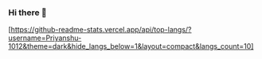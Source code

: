 ### Hi there 👋

[https://github-readme-stats.vercel.app/api/top-langs/?username=Priyanshu-1012&theme=dark&hide_langs_below=1&layout=compact&langs_count=10]


